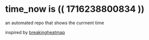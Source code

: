 # time_now is (( 1716238800834 ))

an automated repo that shows the currnent time

inspired by [breakingheatmap](https://github.com/breakingheatmap/breakingheatmap)